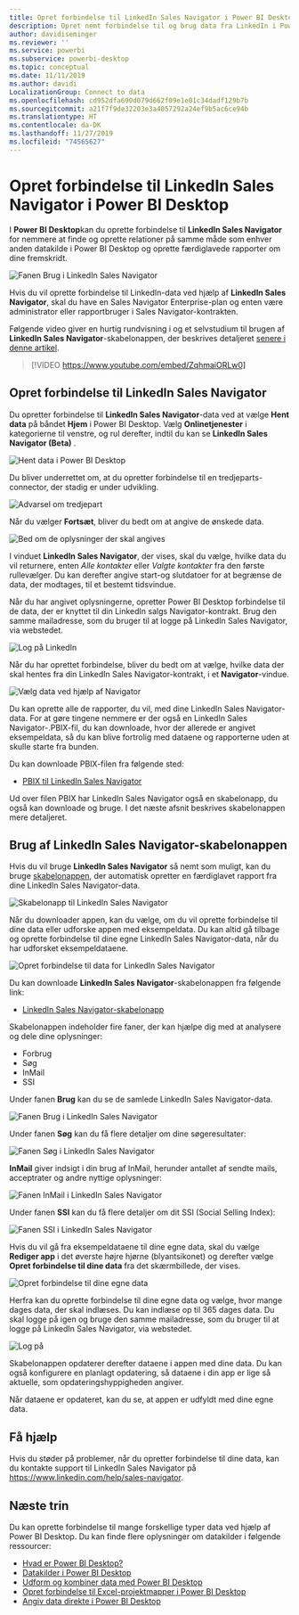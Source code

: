 ```yaml
---
title: Opret forbindelse til LinkedIn Sales Navigator i Power BI Desktop
description: Opret nemt forbindelse til og brug data fra LinkedIn i Power BI Desktop
author: davidiseminger
ms.reviewer: ''
ms.service: powerbi
ms.subservice: powerbi-desktop
ms.topic: conceptual
ms.date: 11/11/2019
ms.author: davidi
LocalizationGroup: Connect to data
ms.openlocfilehash: cd952dfa690d079d662f09e1e01c34dadf129b7b
ms.sourcegitcommit: a21f7f9de32203e3a4057292a24ef9b5ac6ce94b
ms.translationtype: HT
ms.contentlocale: da-DK
ms.lasthandoff: 11/27/2019
ms.locfileid: "74565627"
---
```

# <a name="connect-to-linkedin-sales-navigator-in-power-bi-desktop"></a>Opret forbindelse til LinkedIn Sales Navigator i Power BI Desktop

I **Power BI Desktop**kan du oprette forbindelse til **LinkedIn Sales Navigator** for nemmere at finde og oprette relationer på samme måde som enhver anden datakilde i Power BI Desktop og oprette færdiglavede rapporter om dine fremskridt.

![Fanen Brug i LinkedIn Sales Navigator](media/desktop-connect-linkedin-sales-navigator/linkedin-sales-navigator-01.png)


Hvis du vil oprette forbindelse til LinkedIn-data ved hjælp af **LinkedIn Sales Navigator**, skal du have en Sales Navigator Enterprise-plan og enten være administrator eller rapportbruger i Sales Navigator-kontrakten.

Følgende video giver en hurtig rundvisning i og et selvstudium til brugen af **LinkedIn Sales Navigator**-skabelonappen, der beskrives detaljeret [senere i denne artikel](#using-the-linkedin-sales-navigator-template-app). 

> [!VIDEO https://www.youtube.com/embed/ZqhmaiORLw0]

## <a name="connect-to-linkedin-sales-navigator"></a>Opret forbindelse til LinkedIn Sales Navigator

Du opretter forbindelse til **LinkedIn Sales Navigator**-data ved at vælge **Hent data** på båndet **Hjem** i Power BI Desktop. Vælg **Onlinetjenester** i kategorierne til venstre, og rul derefter, indtil du kan se **LinkedIn Sales Navigator (Beta)** .

![Hent data i Power BI Desktop](media/desktop-connect-linkedin-sales-navigator/linkedin-sales-navigator-02.png)

Du bliver underrettet om, at du opretter forbindelse til en tredjeparts-connector, der stadig er under udvikling. 

![Advarsel om tredjepart](media/desktop-connect-linkedin-sales-navigator/linkedin-sales-navigator-03.png)

Når du vælger **Fortsæt**, bliver du bedt om at angive de ønskede data.

![Bed om de oplysninger der skal angives](media/desktop-connect-linkedin-sales-navigator/linkedin-sales-navigator-04.png)


I vinduet **LinkedIn Sales Navigator**, der vises, skal du vælge, hvilke data du vil returnere, enten *Alle kontakter* eller *Valgte kontakter* fra den første rullevælger. Du kan derefter angive start-og slutdatoer for at begrænse de data, der modtages, til et bestemt tidsvindue.

Når du har angivet oplysningerne, opretter Power BI Desktop forbindelse til de data, der er knyttet til din LinkedIn salgs Navigator-kontrakt. Brug den samme mailadresse, som du bruger til at logge på LinkedIn Sales Navigator, via webstedet. 

![Log på LinkedIn](media/desktop-connect-linkedin-sales-navigator/linkedin-sales-navigator-05.png)

Når du har oprettet forbindelse, bliver du bedt om at vælge, hvilke data der skal hentes fra din LinkedIn Sales Navigator-kontrakt, i et **Navigator**-vindue.

![Vælg data ved hjælp af Navigator](media/desktop-connect-linkedin-sales-navigator/linkedin-sales-navigator-09.png)

Du kan oprette alle de rapporter, du vil, med dine LinkedIn Sales Navigator-data. For at gøre tingene nemmere er der også en LinkedIn Sales Navigator-.PBIX-fil, du kan downloade, hvor der allerede er angivet eksempeldata, så du kan blive fortrolig med dataene og rapporterne uden at skulle starte fra bunden.

Du kan downloade PBIX-filen fra følgende sted:
* [PBIX til LinkedIn Sales Navigator](service-template-apps-samples.md)

Ud over filen PBIX har LinkedIn Sales Navigator også en skabelonapp, du også kan downloade og bruge. I det næste afsnit beskrives skabelonappen mere detaljeret.


## <a name="using-the-linkedin-sales-navigator-template-app"></a>Brug af LinkedIn Sales Navigator-skabelonappen

Hvis du vil bruge **LinkedIn Sales Navigator** så nemt som muligt, kan du bruge [skabelonappen](service-template-apps-overview.md), der automatisk opretter en færdiglavet rapport fra dine LinkedIn Sales Navigator-data.

![Skabelonapp til LinkedIn Sales Navigator](media/desktop-connect-linkedin-sales-navigator/linkedin-sales-navigator-10.png)

Når du downloader appen, kan du vælge, om du vil oprette forbindelse til dine data eller udforske appen med eksempeldata. Du kan altid gå tilbage og oprette forbindelse til dine egne LinkedIn Sales Navigator-data, når du har udforsket eksempeldataene. 

![Opret forbindelse til data for LinkedIn Sales Navigator](media/desktop-connect-linkedin-sales-navigator/linkedin-sales-navigator-11.png)



Du kan downloade **LinkedIn Sales Navigator**-skabelonappen fra følgende link:
* [LinkedIn Sales Navigator-skabelonapp](https://appsource.microsoft.com/product/power-bi/pbi-contentpacks.linkedin_navigator-preview?flightCodes=17ad4c68-fbc5-4925-a351-139fd384ec33)

Skabelonappen indeholder fire faner, der kan hjælpe dig med at analysere og dele dine oplysninger:

* Forbrug
* Søg
* InMail
* SSI

Under fanen **Brug** kan du se de samlede LinkedIn Sales Navigator-data.

![Fanen Brug i LinkedIn Sales Navigator](media/desktop-connect-linkedin-sales-navigator/linkedin-sales-navigator-12.png)

Under fanen **Søg** kan du få flere detaljer om dine søgeresultater:

![Fanen Søg i LinkedIn Sales Navigator](media/desktop-connect-linkedin-sales-navigator/linkedin-sales-navigator-13.png)

**InMail** giver indsigt i din brug af InMail, herunder antallet af sendte mails, acceptrater og andre nyttige oplysninger:

![Fanen InMail i LinkedIn Sales Navigator](media/desktop-connect-linkedin-sales-navigator/linkedin-sales-navigator-14.png)

Under fanen **SSI** kan du få flere detaljer om dit SSI (Social Selling Index):

![Fanen SSI i LinkedIn Sales Navigator](media/desktop-connect-linkedin-sales-navigator/linkedin-sales-navigator-15.png)

Hvis du vil gå fra eksempeldataene til dine egne data, skal du vælge **Rediger app** i det øverste højre hjørne (blyantsikonet) og derefter vælge **Opret forbindelse til dine data** fra det skærmbillede, der vises.

![Opret forbindelse til dine egne data](media/desktop-connect-linkedin-sales-navigator/linkedin-sales-navigator-16.png)

Herfra kan du oprette forbindelse til dine egne data og vælge, hvor mange dages data, der skal indlæses. Du kan indlæse op til 365 dages data. Du skal logge på igen og bruge den samme mailadresse, som du bruger til at logge på LinkedIn Sales Navigator, via webstedet. 

![Log på](media/desktop-connect-linkedin-sales-navigator/linkedin-sales-navigator-17.png)

Skabelonappen opdaterer derefter dataene i appen med dine data. Du kan også konfigurere en planlagt opdatering, så dataene i din app er lige så aktuelle, som opdateringshyppigheden angiver. 

Når dataene er opdateret, kan du se, at appen er udfyldt med dine egne data.

## <a name="getting-help"></a>Få hjælp

Hvis du støder på problemer, når du opretter forbindelse til dine data, kan du kontakte support til LinkedIn Sales Navigator på https://www.linkedin.com/help/sales-navigator. 

## <a name="next-steps"></a>Næste trin
Du kan oprette forbindelse til mange forskellige typer data ved hjælp af Power BI Desktop. Du kan finde flere oplysninger om datakilder i følgende ressourcer:

* [Hvad er Power BI Desktop?](desktop-what-is-desktop.md)
* [Datakilder i Power BI Desktop](desktop-data-sources.md)
* [Udform og kombiner data med Power BI Desktop](desktop-shape-and-combine-data.md)
* [Opret forbindelse til Excel-projektmapper i Power BI Desktop](desktop-connect-excel.md)   
* [Angiv data direkte i Power BI Desktop](desktop-enter-data-directly-into-desktop.md)   

